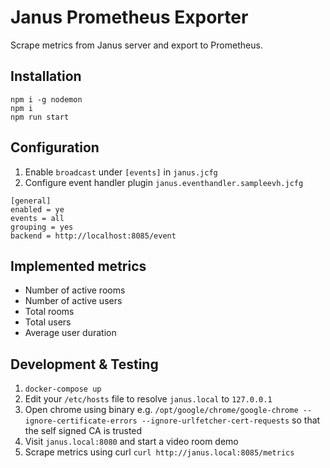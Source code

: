# Janus Prometheus Exporter

Scrape metrics from Janus server and export to Prometheus.

## Installation

```
npm i -g nodemon
npm i
npm run start
```

## Configuration

1. Enable `broadcast` under `[events]` in `janus.jcfg`
2. Configure event handler plugin `janus.eventhandler.sampleevh.jcfg`

```
[general]
enabled = ye
events = all
grouping = yes
backend = http://localhost:8085/event
```

## Implemented metrics

 * Number of active rooms
 * Number of active users
 * Total rooms
 * Total users
 * Average user duration

## Development & Testing

1. `docker-compose up`
2. Edit your `/etc/hosts` file to resolve `janus.local` to `127.0.0.1`
3. Open chrome using binary e.g. `/opt/google/chrome/google-chrome --ignore-certificate-errors --ignore-urlfetcher-cert-requests` so that the self signed CA
 is trusted
4. Visit `janus.local:8080` and start a video room demo
5. Scrape metrics using curl `curl http://janus.local:8085/metrics`

